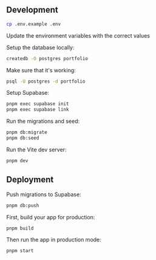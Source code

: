## Development

```sh
cp .env.example .env
```

Update the environment variables with the correct values

Setup the database locally:
```sh
createdb -O postgres portfolio
```

Make sure that it's working:
```sh
psql -U postgres -d portfolio
```

Setup Supabase:
```sh
pnpm exec supabase init
pnpm exec supabase link
```

Run the migrations and seed:
```sh
pnpm db:migrate
pnpm db:seed
```

Run the Vite dev server:
```sh
pnpm dev
```

## Deployment

Push migrations to Supabase:

```sh
pnpm db:push
```

First, build your app for production:

```sh
pnpm build
```

Then run the app in production mode:

```sh
pnpm start
```
